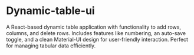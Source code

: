 # Dynamic-table-ui
A React-based dynamic table application with functionality to add rows, columns, and delete rows. Includes features like numbering, an auto-save toggle, and a clean Material-UI design for user-friendly interaction. Perfect for managing tabular data efficiently.
